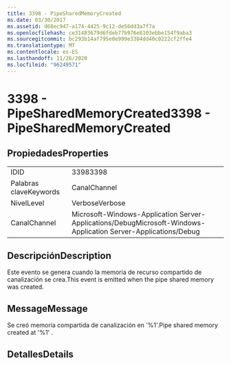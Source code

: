 ```yaml
---
title: 3398 - PipeSharedMemoryCreated
ms.date: 03/30/2017
ms.assetid: d68ec947-a174-4425-9c12-de56dd3a7f7a
ms.openlocfilehash: ce31483679d6fdeb77b976e8103ebbe154f9aba3
ms.sourcegitcommit: bc293b14af795e0e999e3304dd40c0222cf2ffe4
ms.translationtype: MT
ms.contentlocale: es-ES
ms.lasthandoff: 11/26/2020
ms.locfileid: "96249571"
---
```

# <a name="3398---pipesharedmemorycreated"></a><span data-ttu-id="ceada-102">3398 - PipeSharedMemoryCreated</span><span class="sxs-lookup"><span data-stu-id="ceada-102">3398 - PipeSharedMemoryCreated</span></span>

## <a name="properties"></a><span data-ttu-id="ceada-103">Propiedades</span><span class="sxs-lookup"><span data-stu-id="ceada-103">Properties</span></span>  
  
|||  
|-|-|  
|<span data-ttu-id="ceada-104">ID</span><span class="sxs-lookup"><span data-stu-id="ceada-104">ID</span></span>|<span data-ttu-id="ceada-105">3398</span><span class="sxs-lookup"><span data-stu-id="ceada-105">3398</span></span>|  
|<span data-ttu-id="ceada-106">Palabras clave</span><span class="sxs-lookup"><span data-stu-id="ceada-106">Keywords</span></span>|<span data-ttu-id="ceada-107">Canal</span><span class="sxs-lookup"><span data-stu-id="ceada-107">Channel</span></span>|  
|<span data-ttu-id="ceada-108">Nivel</span><span class="sxs-lookup"><span data-stu-id="ceada-108">Level</span></span>|<span data-ttu-id="ceada-109">Verbose</span><span class="sxs-lookup"><span data-stu-id="ceada-109">Verbose</span></span>|  
|<span data-ttu-id="ceada-110">Canal</span><span class="sxs-lookup"><span data-stu-id="ceada-110">Channel</span></span>|<span data-ttu-id="ceada-111">Microsoft-Windows-Application Server-Applications/Debug</span><span class="sxs-lookup"><span data-stu-id="ceada-111">Microsoft-Windows-Application Server-Applications/Debug</span></span>|  
  
## <a name="description"></a><span data-ttu-id="ceada-112">Descripción</span><span class="sxs-lookup"><span data-stu-id="ceada-112">Description</span></span>  

 <span data-ttu-id="ceada-113">Este evento se genera cuando la memoria de recurso compartido de canalización se crea.</span><span class="sxs-lookup"><span data-stu-id="ceada-113">This event is emitted when the pipe shared memory was created.</span></span>  
  
## <a name="message"></a><span data-ttu-id="ceada-114">Message</span><span class="sxs-lookup"><span data-stu-id="ceada-114">Message</span></span>  

 <span data-ttu-id="ceada-115">Se creó memoria compartida de canalización en '%1'.</span><span class="sxs-lookup"><span data-stu-id="ceada-115">Pipe shared memory created at '%1' .</span></span>  
  
## <a name="details"></a><span data-ttu-id="ceada-116">Detalles</span><span class="sxs-lookup"><span data-stu-id="ceada-116">Details</span></span>
